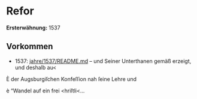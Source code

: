 # Refor

**Ersterwähnung:** 1537

## Vorkommen
- 1537: [jahre/1537/README.md](../jahre/1537/README.md) – und Seiner Unterthanen gemäß erzeigt, und deshalb au<

È der Augsburgiſchen Konfeſſion nah ſeine Lehre und

è “Wandel auf ein frei <hriſtli<...
